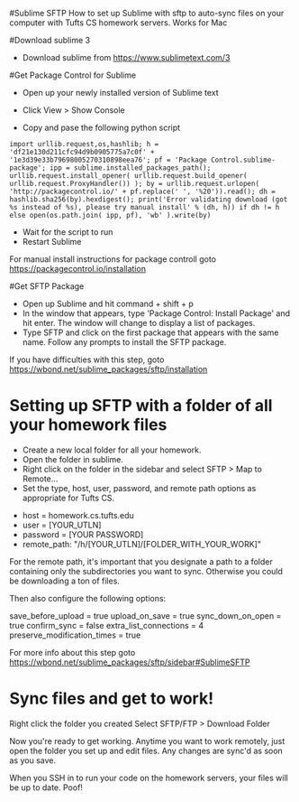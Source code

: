 #Sublime SFTP
How to set up Sublime with sftp to auto-sync files on your computer with Tufts CS homework servers.
Works for Mac

#Download sublime 3
- Download sublime from https://www.sublimetext.com/3

#Get Package Control for Sublime

- Open up your newly installed version of Sublime text
- Click View > Show Console

- Copy and pase the following python script
<pre><code>import urllib.request,os,hashlib; h = 'df21e130d211cfc94d9b0905775a7c0f' + '1e3d39e33b79698005270310898eea76'; pf = 'Package Control.sublime-package'; ipp = sublime.installed_packages_path(); urllib.request.install_opener( urllib.request.build_opener( urllib.request.ProxyHandler()) ); by = urllib.request.urlopen( 'http://packagecontrol.io/' + pf.replace(' ', '%20')).read(); dh = hashlib.sha256(by).hexdigest(); print('Error validating download (got %s instead of %s), please try manual install' % (dh, h)) if dh != h else open(os.path.join( ipp, pf), 'wb' ).write(by)</code></pre>

- Wait for the script to run
- Restart Sublime

For manual install instructions for package controll goto https://packagecontrol.io/installation

#Get SFTP Package
- Open up Sublime and hit command + shift + p
- In the window that appears, type 'Package Control: Install Package' and hit enter. The window will change to display a list of packages.
- Type SFTP and click on the first package that appears with the same name. Follow any prompts to
install the SFTP package.

If you have difficulties with this step, goto https://wbond.net/sublime_packages/sftp/installation

# Setting up SFTP with a folder of all your homework files
- Create a new local folder for all your homework.
- Open the folder in sublime. 
- Right click on the folder in the sidebar and select SFTP > Map to Remote… 
- Set the type, host, user, password, and remote path options as appropriate for Tufts CS. 

* host = homework.cs.tufts.edu
* user = [YOUR_UTLN]
* password = [YOUR PASSWORD]
* remote_path: "/h/[YOUR_UTLN]/[FOLDER_WITH_YOUR_WORK]"

For the remote path, it's important that you designate a path to a folder containing only
the subdirectories you want to sync. Otherwise you could be downloading a ton of files.

Then also configure the following options:

save_before_upload = true
upload_on_save = true 
sync_down_on_open = true
confirm_sync = false
extra_list_connections = 4
preserve_modification_times = true

For more info about this step goto https://wbond.net/sublime_packages/sftp/sidebar#SublimeSFTP

# Sync files and get to work!
Right click the folder you created
Select SFTP/FTP > Download Folder

Now you're ready to get working. Anytime you want to work remotely, just open the
folder you set up and edit files. Any changes are sync'd as soon as you save. 

When you SSH in to run your code on the homework servers, your files will
be up to date. Poof!

